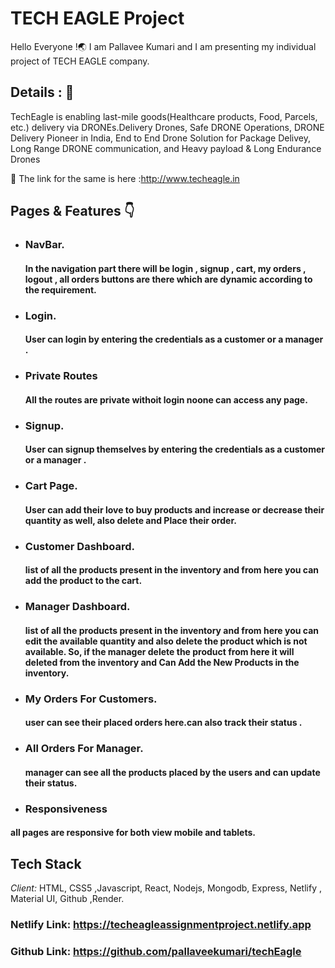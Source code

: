 # TECH EAGLE Project 

Hello Everyone !🌏 I am Pallavee Kumari and I am presenting my individual project of TECH EAGLE company.


## Details : 🔭

TechEagle is enabling last-mile goods(Healthcare products, Food, Parcels, etc.) delivery via DRONEs.Delivery Drones, Safe DRONE Operations, DRONE Delivery Pioneer in India, End to End Drone Solution for Package Delivey, Long Range DRONE communication, and Heavy payload & Long Endurance Drones

🚀 The link for the same is here :http://www.techeagle.in


## Pages & Features 👇

 - ###  NavBar.

   #### In the navigation part there will be login , signup , cart, my orders , logout , all orders buttons are there which are dynamic according to the requirement.

    
 - ### Login.

   #### User can login by entering the credentials as a customer or a manager .

  - ### Private Routes
    #### All the routes are private withoit login noone can access any page.
   
 - ### Signup.
    #### User can signup themselves by entering the credentials as a customer or a manager .
  
 - ### Cart Page.

   #### User can add their love to buy products and increase or decrease their quantity as well, also delete and Place their order.
 - ### Customer Dashboard.

   #### list of all the products present in the inventory and from here you can add the product to the cart.
 - ### Manager Dashboard.

    #### list of all the products present in the inventory and from here you can edit the available quantity and also delete the product which is not available. So, if the manager delete the product from here it will deleted from the inventory and Can Add the New Products in the inventory.
   
 - ### My Orders For Customers.
   #### user can see their placed orders here.can also track their status .
 - ### All Orders For Manager.
   #### manager can see all the products placed by the users and can update their status.

 - ### Responsiveness
  #### all pages are responsive for both view mobile and tablets.

 
 ## Tech Stack

*Client:* HTML, CSS5 ,Javascript, React, Nodejs, Mongodb, Express, Netlify , Material UI, Github ,Render.



### Netlify Link: https://techeagleassignmentproject.netlify.app

### Github Link: https://github.com/pallaveekumari/techEagle


